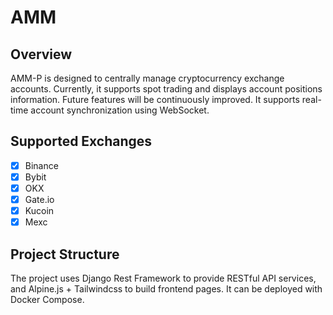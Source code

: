 # AMM

## Overview
AMM-P is designed to centrally manage cryptocurrency exchange accounts. Currently, it supports spot trading and displays account positions information. Future features will be continuously improved. It supports real-time account synchronization using WebSocket.

## Supported Exchanges
- [x] Binance
- [x] Bybit
- [x] OKX
- [x] Gate.io
- [x] Kucoin
- [x] Mexc

## Project Structure
The project uses Django Rest Framework to provide RESTful API services, and Alpine.js + Tailwindcss to build frontend pages. It can be deployed with Docker Compose.
